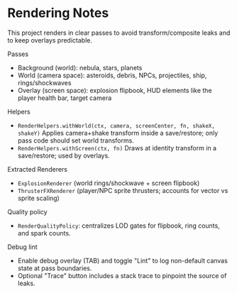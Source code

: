 # Rendering Notes

This project renders in clear passes to avoid transform/composite leaks and to keep overlays predictable.

Passes
- Background (world): nebula, stars, planets
- World (camera space): asteroids, debris, NPCs, projectiles, ship, rings/shockwaves
- Overlay (screen space): explosion flipbook, HUD elements like the player health bar, target camera

Helpers
- `RenderHelpers.withWorld(ctx, camera, screenCenter, fn, shakeX, shakeY)`
  Applies camera+shake transform inside a save/restore; only pass code should set world transforms.
- `RenderHelpers.withScreen(ctx, fn)`
  Draws at identity transform in a save/restore; used by overlays.

Extracted Renderers
- `ExplosionRenderer` (world rings/shockwave + screen flipbook)
- `ThrusterFXRenderer` (player/NPC sprite thrusters; accounts for vector vs sprite scaling)

Quality policy
- `RenderQualityPolicy`: centralizes LOD gates for flipbook, ring counts, and spark counts.

Debug lint
- Enable debug overlay (TAB) and toggle "Lint" to log non-default canvas state at pass boundaries.
- Optional "Trace" button includes a stack trace to pinpoint the source of leaks.

